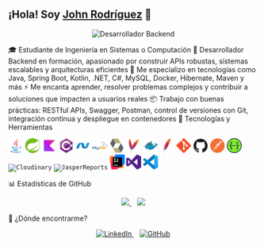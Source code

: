 <h2 align="left">¡Hola! Soy <a href="https://www.linkedin.com/in/tu-perfil" target="_blank" rel="noopener noreferrer">John Rodríguez</a> 👋</h2>

<p align="center">
<img src="https://i.pinimg.com/originals/83/b8/09/83b809857acd41a7bad4935b4734f9fc.gif" width="300" alt="Desarrollador Backend">
</p>

🎓 Estudiante de Ingeniería en Sistemas o Computación
💼 Desarrollador Backend en formación, apasionado por construir APIs robustas, sistemas escalables y arquitecturas eficientes
🚀 Me especializo en tecnologías como Java, Spring Boot, Kotlin, .NET, C#, MySQL, Docker, Hibernate, Maven y más
⚡ Me encanta aprender, resolver problemas complejos y contribuir a soluciones que impacten a usuarios reales
📦 Trabajo con buenas prácticas: RESTful APIs, Swagger, Postman, control de versiones con Git, integración continua y despliegue en contenedores
🔧 Tecnologías y Herramientas
<p>
<code><img height="30" src="https://raw.githubusercontent.com/devicons/devicon/master/icons/java/java-original.svg" alt="Java"></code>
<code><img height="30" src="https://raw.githubusercontent.com/devicons/devicon/master/icons/spring/spring-original.svg" alt="Spring Boot"></code>
<code><img height="30" src="https://raw.githubusercontent.com/devicons/devicon/master/icons/kotlin/kotlin-original.svg" alt="Kotlin"></code>
<code><img height="30" src="https://raw.githubusercontent.com/devicons/devicon/master/icons/csharp/csharp-original.svg" alt="C#"></code>
<code><img height="30" src="https://raw.githubusercontent.com/devicons/devicon/master/icons/dot-net/dot-net-original.svg" alt=".NET"></code>
<code><img height="30" src="https://raw.githubusercontent.com/devicons/devicon/master/icons/mysql/mysql-original-wordmark.svg" alt="MySQL"></code>
<code><img height="30" src="https://raw.githubusercontent.com/devicons/devicon/master/icons/hibernate/hibernate-original.svg" alt="Hibernate"></code>
<code><img height="30" src="https://raw.githubusercontent.com/devicons/devicon/master/icons/maven/maven-original.svg" alt="Maven"></code>
<code><img height="30" src="https://raw.githubusercontent.com/devicons/devicon/master/icons/docker/docker-original.svg" alt="Docker"></code>
<code><img height="30" src="https://raw.githubusercontent.com/devicons/devicon/master/icons/apache/apache-original.svg" alt="Apache"></code>
<code><img height="30" src="https://raw.githubusercontent.com/devicons/devicon/master/icons/git/git-original.svg" alt="Git"></code>
<code><img height="30" src="https://raw.githubusercontent.com/devicons/devicon/master/icons/github/github-original.svg" alt="GitHub"></code>
<code><img height="30" src="https://raw.githubusercontent.com/devicons/devicon/master/icons/postman/postman-original.svg" alt="Postman"></code>
<code><img height="30" src="https://raw.githubusercontent.com/devicons/devicon/master/icons/swagger/swagger-original.svg" alt="Swagger"></code>
<code><img height="30" src="https://raw.githubusercontent.com/devicons/devicon/master/icons/cloudinary/cloudinary-original.svg" alt="Cloudinary"></code>
<code><img height="30" src="https://raw.githubusercontent.com/devicons/devicon/master/icons/jasperreports/jasperreports-original.svg" alt="JasperReports"></code>
<code><img height="30" src="https://raw.githubusercontent.com/devicons/devicon/master/icons/intellij/intellij-original.svg" alt="IntelliJ"></code>
<code><img height="30" src="https://raw.githubusercontent.com/devicons/devicon/master/icons/visualstudio/visualstudio-plain.svg" alt="Visual Studio"></code>
<code><img height="30" src="https://raw.githubusercontent.com/devicons/devicon/master/icons/vscode/vscode-original.svg" alt="VS Code"></code>
</p>

📊 Estadísticas de GitHub
<br/>

<p align="center">
<a href="https://github.com/tu-usuario-github">
<img height="160" src="https://github-readme-stats.vercel.app/api?username=tu-usuario-github&count_private=true&show_icons=true&theme=blue-green&include_all_commits=true&hide_border=true" />
</a>
&nbsp;&nbsp;
<a href="https://github.com/tu-usuario-github">
<img height="160" src="https://github-readme-stats.vercel.app/api/top-langs/?username=tu-usuario-github&layout=compact&langs_count=6&theme=blue-green&hide_border=true" />
</a>
</p>

💬 ¿Dónde encontrarme?
<p align="center">
<a href="https://www.linkedin.com/in/tu-perfil" target="_blank">
<img height="32" src="https://raw.githubusercontent.com/UjwalKandi/UjwalKandi/changes-to-readme/svg/linkedin%20rect.svg" alt="LinkedIn">
</a>
&nbsp;&nbsp;
<a href="https://github.com/tu-usuario-github" target="_blank">
<img height="32" src="https://raw.githubusercontent.com/UjwalKandi/UjwalKandi/changes-to-readme/svg/github%20rect.svg" alt="GitHub">
</a>
</p>
